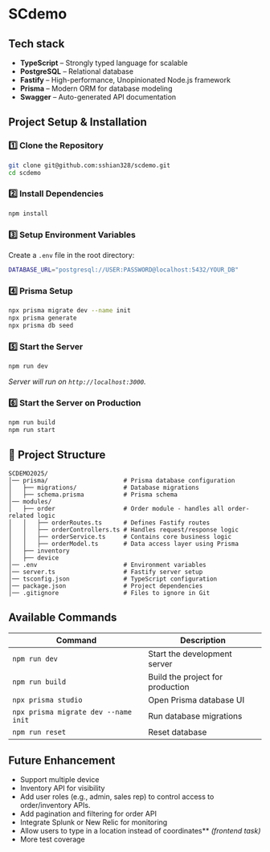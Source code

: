 # SCdemo
##  **Tech stack**
- **TypeScript** – Strongly typed language for scalable
- **PostgreSQL** – Relational database
- **Fastify** – High-performance, Unopinionated Node.js framework
- **Prisma** – Modern ORM for database modeling
- **Swagger** – Auto-generated API documentation

## Project Setup & Installation

### 1️⃣ **Clone the Repository**
```sh
git clone git@github.com:sshian328/scdemo.git
cd scdemo
```

### 2️⃣ **Install Dependencies**
```sh
npm install
```

### 3️⃣ **Setup Environment Variables**
Create a `.env` file in the root directory:
```sh
DATABASE_URL="postgresql://USER:PASSWORD@localhost:5432/YOUR_DB"
```

### 4️⃣ **Prisma Setup**
```sh
npx prisma migrate dev --name init
npx prisma generate
npx prisma db seed
```

### 5️⃣ **Start the Server**
```sh
npm run dev
```
_Server will run on `http://localhost:3000`._

### 6️⃣ **Start the Server on Production**
```sh
npm run build
npm run start
```

## 📂 **Project Structure**
```
SCDEMO2025/
│── prisma/                     # Prisma database configuration
│   ├── migrations/             # Database migrations
│   ├── schema.prisma           # Prisma schema
│── modules/                
│   ├── order                   # Order module - handles all order-related logic
│   │   ├── orderRoutes.ts      # Defines Fastify routes
│   │   ├── orderControllers.ts # Handles request/response logic
│   │   ├── orderService.ts     # Contains core business logic
│   │   ├── orderModel.ts       # Data access layer using Prisma
│   ├── inventory 
│   ├── device 
│── .env                        # Environment variables
│── server.ts                   # Fastify server setup
│── tsconfig.json               # TypeScript configuration
│── package.json                # Project dependencies
│── .gitignore                  # Files to ignore in Git
```

## **Available Commands**
| Command | Description |
|---------|-------------|
| `npm run dev` | Start the development server |
| `npm run build` | Build the project for production |
| `npx prisma studio` | Open Prisma database UI |
| `npx prisma migrate dev --name init` | Run database migrations |
| `npm run reset` | Reset database |

## **Future Enhancement**
- Support multiple device
- Inventory API for visibility
- Add user roles (e.g., admin, sales rep) to control access to order/inventory APIs.
- Add pagination and filtering for order API
- Integrate Splunk or New Relic for monitoring
- Allow users to type in a location instead of coordinates** *(frontend task)*
- More test coverage 
